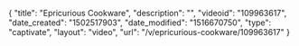 {
    "title": "Epricurious Cookware",
    "description": "",
    "videoid": "109963617",
    "date_created": "1502517903",
    "date_modified": "1516670750",
    "type": "captivate",
    "layout": "video",
    "url": "\/v\/epricurious-cookware\/109963617"
}